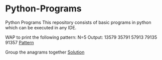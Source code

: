 # Python-Programs
Python Programs
This repository consists of basic programs in python which can be executed in any IDE.

WAP to print the following pattern:
N=5
Output:
13579
35791
57913
79135
91357
[Pattern](https://github.com/Madhurima1997/Python-Programs/blob/master/pattern.py)

Group the anagrams together
[Solution](https://github.com/Madhurima1997/Python-Programs/new/master)
